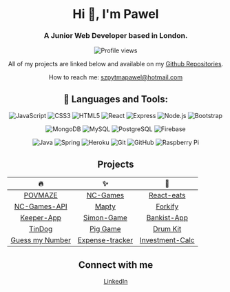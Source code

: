 <div align="center">

# Hi 👋, I'm Pawel
### A Junior Web Developer based in London.

![Profile views](https://komarev.com/ghpvc/?username=szpytma&label=Profile%20views&color=0e75b6&style=flat)

All of my projects are linked below and available on my [Github Repositories](https://github.com/Szpytma?tab=repositories).

How to reach me: [szpytmapawel@hotmail.com](mailto:szpytmapawel@hotmail.com)

## 🔨 Languages and Tools:
![JavaScript](https://img.shields.io/badge/-JavaScript-6F9C35?style=flat-square&logo=javascript&logoColor=white)
![CSS3](https://img.shields.io/badge/-CSS3-2B74B8?style=flat-square&logo=css3&logoColor=white)
![HTML5](https://img.shields.io/badge/-HTML5-E34F26?style=flat-square&logo=html5&logoColor=white)
![React](https://img.shields.io/badge/-React-61DAFB?style=flat-square&logo=react&logoColor=white)
![Express](https://img.shields.io/badge/-Express-000000?style=flat-square&logo=Express&logoColor=white)
![Node.js](https://img.shields.io/badge/-Node.js-339933?style=flat-square&logo=node.js&logoColor=white)
![Bootstrap](https://img.shields.io/badge/-Bootstrap-7952B3?style=flat-square&logo=bootstrap&logoColor=white)

![MongoDB](https://img.shields.io/badge/-MongoDB-47A248?style=flat-square&logo=mongodb&logoColor=white)
![MySQL](https://img.shields.io/badge/-MySQL-4479A1?style=flat-square&logo=mysql&logoColor=white)
![PostgreSQL](https://img.shields.io/badge/-PostgreSQL-336791?style=flat-square&logo=postgresql&logoColor=white)
![Firebase](https://img.shields.io/badge/-Firebase-FFCA28?style=flat-square&logo=firebase&logoColor=white)

![Java](https://img.shields.io/badge/-Java-007396?style=flat-square&logo=java&logoColor=white)
![Spring](https://img.shields.io/badge/-Spring-6DB33F?style=flat-square&logo=spring&logoColor=white)
![Heroku](https://img.shields.io/badge/-Heroku-430098?style=flat-square&logo=heroku&logoColor=white)
![Git](https://img.shields.io/badge/-Git-F05032?style=flat-square&logo=git&logoColor=white)
![GitHub](https://img.shields.io/badge/-GitHub-181717?style=flat-square&logo=github&logoColor=white)
![Raspberry Pi](https://img.shields.io/badge/-Raspberry%20Pi-C51A4A?style=flat-square&logo=Raspberry-Pi&logoColor=white)


## Projects

| 🔥 |  ✨ | 🌈 |
|:----------:|:---------:|:---------:|
| [POVMAZE](https://povmaze.netlify.app/) | [NC-Games](https://szpytma-nc-games.netlify.app/) | [React-eats](https://react-eats.netlify.app/) |
| [NC-Games-API](https://nc-games-rkbx.onrender.com/) | [Mapty](https://mapty-ashy.vercel.app/) | [Forkify](https://forkify-szp.netlify.app/) |
| [Keeper-App](https://szpytma-keeper-app.netlify.app/) |[Simon-Game](https://szpytma.github.io/Simon-Game) | [Bankist-App](https://bankist-app-szpytma.vercel.app/) |
| [TinDog](https://szpytma.github.io/TinDog/) | [Pig Game](https://szpytma.github.io/Pig-Game) | [Drum Kit](https://szpytma.github.io/drumKit) |
| [Guess my Number](https://guess-my-number-mate.netlify.app) |  [Expense-tracker](https://react-app-expense-tracker.netlify.app/) | [Investment-Calc](https://investment-calculator-szpytma.netlify.app/)

## Connect with me

[LinkedIn](https://linkedin.com/in/szpytma)
</div>
